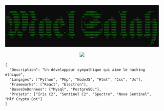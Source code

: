 <img src="https://raw.githubusercontent.com/mael0salah/mael0salah/refs/heads/main/bg.png">

<p align="center">
    <img src="https://user-images.githubusercontent.com/69421356/224833055-b11660f1-60f8-4211-9bee-4527e9259cd1.png">
</p>

```
{
  "Description": "Un développeur sympathique qui aime le hacking éthique",
  "Langages": ["Python", "Php", "NodeJS", "Html", "Css", "Js"],
  "Frameworks": ["React", "Electron"],
  "BasesDeDonnees": ["Mysql", "PostgreSQL"],
  "Projets": ["Iris C2", "Sentinel C2", "Spectre", "Nova Sentinel", "Mlf Crypto Bot"]
}
```

